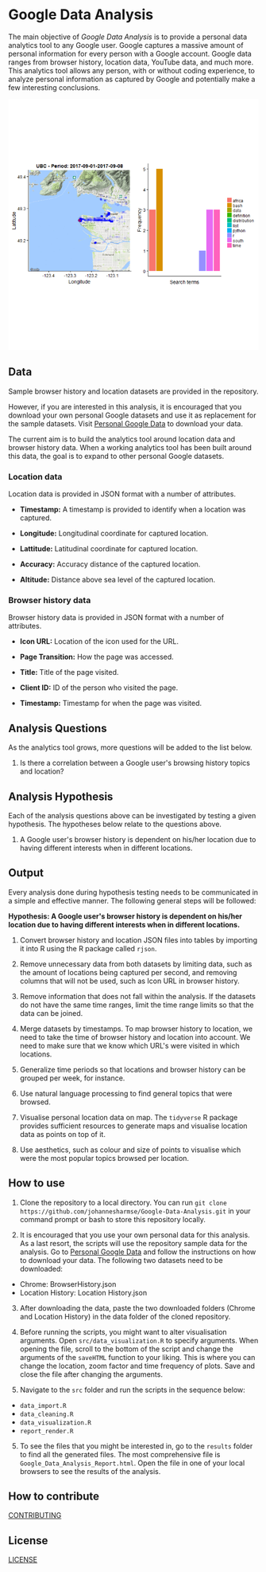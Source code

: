 # Google Data Analysis

The main objective of *Google Data Analysis* is to provide a personal data analytics tool to any Google user. Google captures a massive amount of personal information for every person with a Google account. Google data ranges from browser history, location data, YouTube data, and much more. This analytics tool allows any person, with or without coding experience, to analyze personal information as captured by Google and potentially make a few interesting conclusions.

![worldmap](additional/images/UBC.gif)

## Data

Sample browser history and location datasets are provided in the repository.

However, if you are interested in this analysis, it is encouraged that you download your own personal Google datasets and use it as replacement for the sample datasets. Visit [Personal Google Data](https://takeout.google.com/settings/takeout) to download your data.

The current aim is to build the analytics tool around location data and browser history data. When a working analytics tool has been built around this data, the goal is to expand to other personal Google datasets.

### Location data

Location data is provided in JSON format with a number of attributes.

* **Timestamp:** A timestamp is provided to identify when a location was captured.

* **Longitude:** Longitudinal coordinate for captured location.

* **Lattitude:** Latitudinal coordinate for captured location.

* **Accuracy:** Accuracy distance of the captured location.

* **Altitude:** Distance above sea level of the captured location.

### Browser history data  

Browser history data is provided in JSON format with a number of attributes.

* **Icon URL:** Location of the icon used for the URL.

* **Page Transition:** How the page was accessed.

* **Title:** Title of the page visited.

* **Client ID:** ID of the person who visited the page.

* **Timestamp:** Timestamp for when the page was visited.

## Analysis Questions

As the analytics tool grows, more questions will be added to the list below.

1. Is there a correlation between a Google user's browsing history topics and location?

## Analysis Hypothesis

Each of the analysis questions above can be investigated by testing a given hypothesis. The hypotheses below relate to the questions above.

1. A Google user's browser history is dependent on his/her location due to having different interests when in different locations.

## Output

Every analysis done during hypothesis testing needs to be communicated in a simple and effective manner. The following general steps will be followed:

**Hypothesis: A Google user's browser history is dependent on his/her location due to having different interests when in different locations.**

1. Convert browser history and location JSON files into tables by importing it into R using the R package called `rjson`.

2. Remove unnecessary data from both datasets by limiting data, such as the amount of locations being captured per second, and removing columns that will not be used, such as Icon URL in browser history.

3. Remove information that does not fall within the analysis. If the datasets do not have the same time ranges, limit the time range limits so that the data can be joined.

4. Merge datasets by timestamps. To map browser history to location, we need to take the time of browser history and location into account. We need to make sure that we know which URL's were visited in which locations.

5. Generalize time periods so that locations and browser history can be grouped per week, for instance.

6. Use natural language processing to find general topics that were browsed.

6. Visualise personal location data on map. The `tidyverse` R package provides sufficient resources to generate maps and visualise location data as points on top of it.

7. Use aesthetics, such as colour and size of points to visualise which were the most popular topics browsed per location.

## How to use

1. Clone the repository to a local directory. You can run `git clone https://github.com/johannesharmse/Google-Data-Analysis.git` in your command prompt or bash to store this repository locally.

2. It is encouraged that you use your own personal data for this analysis. As a last resort, the scripts will use the repository sample data for the analysis. Go to [Personal Google Data](https://takeout.google.com/settings/takeout) and follow the instructions on how to download your data. The following two datasets need to be downloaded:

  * Chrome: BrowserHistory.json
  * Location History: Location History.json

3. After downloading the data, paste the two downloaded folders (Chrome and Location History) in the data folder of the cloned repository.

4. Before running the scripts, you might want to alter visualisation arguments. Open `src/data_visualization.R` to specify arguments. When opening the file, scroll to the bottom of the script and change the arguments of the `saveHTML` function to your liking. This is where you can change the location, zoom factor and time frequency of plots. Save and close the file after changing the arguments.

4. Navigate to the `src` folder and run the scripts in the sequence below:

  - `data_import.R`
  - `data_cleaning.R`
  - `data_visualization.R`
  - `report_render.R`

5. To see the files that you might be interested in, go to the `results` folder to find all the generated files. The most comprehensive file is `Google_Data_Analysis_Report.html`. Open the file in one of your local browsers to see the results of the analysis.

## How to contribute

[CONTRIBUTING](https://github.com/johannesharmse/Google-Data-Analysis/blob/master/CONTRIBUTING.md)

## License

[LICENSE](https://github.com/johannesharmse/Google-Data-Analysis/blob/master/LICENSE.md)
